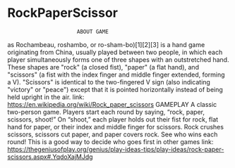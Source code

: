 # RockPaperScissor
                          ABOUT GAME
as Rochambeau, roshambo, or ro-sham-bo)[1][2][3] is a hand game originating from China, usually played between two people, in which each player simultaneously forms one of three shapes with an outstretched hand. These shapes are "rock" (a closed fist), "paper" (a flat hand), and "scissors" (a fist with the index finger and middle finger extended, forming a V). "Scissors" is identical to the two-fingered V sign (also indicating "victory" or "peace") except that it is pointed horizontally instead of being held upright in the air.
                             link: https://en.wikipedia.org/wiki/Rock_paper_scissors
                           GAMEPLAY
                           A classic two-person game. Players start each round by saying, “rock, paper, scissors, shoot!” On “shoot,” each player holds out their fist for rock, flat hand for paper, or their index and middle finger for scissors. Rock crushes scissors, scissors cut paper, and paper covers rock. See who wins each round! This is a good way to decide who goes first in other games
                        link: https://thegeniusofplay.org/genius/play-ideas-tips/play-ideas/rock-paper-scissors.aspx#.YqdoXajMJdg
